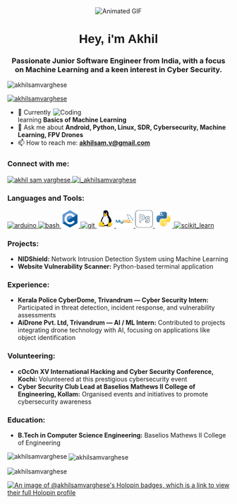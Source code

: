 <div align="center">
  <img src="https://cdnb.artstation.com/p/assets/images/images/048/282/733/original/exceptrea-gamerroom-1-revisioned-0.gif?1649761105" alt="Animated GIF" width="1750" height="350">
</div>

<h1 align="center" style="font-family: 'Aldrich', sans-serif;">Hey, i'm Akhil</h1>
<h3 align="center">Passionate Junior Software Engineer from India, with a focus on Machine Learning and a keen interest in Cyber Security.</h3>

<p align="left">
  <img src="https://komarev.com/ghpvc/?username=akhilsamvarghese&label=Profile%20views&color=0e75b6&style=flat" alt="akhilsamvarghese" />
</p>

<p align="left">
  <a href="https://github.com/ryo-ma/github-profile-trophy">
    <img src="https://github-profile-trophy.vercel.app/?username=akhilsamvarghese" alt="akhilsamvarghese" />
  </a>
</p>

<img align="right" alt="Coding" width="400" src="https://media4.giphy.com/media/5eLDrEaRGHegx2FeF2/giphy.gif?cid=6c09b952l6bj18yu7njorde3rty8ykbmk1ztntjd3u9qkr7k&ep=v1_internal_gif_by_id&rid=giphy.gif&ct=s">


- 🌱 Currently learning **Basics of Machine Learning**
- 💬 Ask me about **Android, Python, Linux, SDR, Cybersecurity, Machine Learning, FPV Drones**
- 📫 How to reach me: **akhilsam.v@gmail.com**

<h3 align="left">Connect with me:</h3>
<p align="left">
  <a href="https://www.linkedin.com/in/akhil-sam-varghese-81a652200/" target="blank">
    <img align="center" src="https://raw.githubusercontent.com/rahuldkjain/github-profile-readme-generator/master/src/images/icons/Social/linked-in-alt.svg" alt="akhil sam varghese" height="30" width="40" />
  </a>
  <a href="https://instagram.com/i_akhilsamvarghese" target="blank">
    <img align="center" src="https://raw.githubusercontent.com/rahuldkjain/github-profile-readme-generator/master/src/images/icons/Social/instagram.svg" alt="i_akhilsamvarghese" height="30" width="40" />
  </a>
</p>

<h3 align="left">Languages and Tools:</h3>
<p align="left">
  <a href="https://www.arduino.cc/" target="_blank" rel="noreferrer">
    <img src="https://cdn.worldvectorlogo.com/logos/arduino-1.svg" alt="arduino" width="40" height="40"/>
  </a>
  <a href="https://www.gnu.org/software/bash/" target="_blank" rel="noreferrer">
    <img src="https://www.vectorlogo.zone/logos/gnu_bash/gnu_bash-icon.svg" alt="bash" width="40" height="40"/>
  </a>
  <a href="https://www.cprogramming.com/" target="_blank" rel="noreferrer">
    <img src="https://raw.githubusercontent.com/devicons/devicon/master/icons/c/c-original.svg" alt="c" width="40" height="40"/>
  </a>
  <a href="https://git-scm.com/" target="_blank" rel="noreferrer">
    <img src="https://www.vectorlogo.zone/logos/git-scm/git-scm-icon.svg" alt="git" width="40" height="40"/>
  </a>
  <a href="https://www.linux.org/" target="_blank" rel="noreferrer">
    <img src="https://raw.githubusercontent.com/devicons/devicon/master/icons/linux/linux-original.svg" alt="linux" width="40" height="40"/>
  </a>
  <a href="https://www.mysql.com/" target="_blank" rel="noreferrer">
    <img src="https://raw.githubusercontent.com/devicons/devicon/master/icons/mysql/mysql-original-wordmark.svg" alt="mysql" width="40" height="40"/>
  </a>
  <a href="https://www.photoshop.com/en" target="_blank" rel="noreferrer">
    <img src="https://raw.githubusercontent.com/devicons/devicon/master/icons/photoshop/photoshop-line.svg" alt="photoshop" width="40" height="40"/>
  </a>
  <a href="https://www.python.org" target="_blank" rel="noreferrer">
    <img src="https://raw.githubusercontent.com/devicons/devicon/master/icons/python/python-original.svg" alt="python" width="40" height="40"/>
  </a>
  <a href="https://scikit-learn.org/" target="_blank" rel="noreferrer">
    <img src="https://upload.wikimedia.org/wikipedia/commons/0/05/Scikit_learn_logo_small.svg" alt="scikit_learn" width="40" height="40"/>
  </a>
</p>

<h3 align="left">Projects:</h3>
<ul>
  <li><strong>NIDShield:</strong> Network Intrusion Detection System using Machine Learning</li>
  <li><strong>Website Vulnerability Scanner:</strong> Python-based terminal application</li>
</ul>

<h3 align="left">Experience:</h3>
<ul>
  <li><strong>Kerala Police CyberDome, Trivandrum — Cyber Security Intern:</strong> Participated in threat detection, incident response, and vulnerability assessments</li>
  <li><strong>AiDrone Pvt. Ltd, Trivandrum — AI / ML Intern:</strong> Contributed to projects integrating drone technology with AI, focusing on applications like object identification</li>
</ul>

<h3 align="left">Volunteering:</h3>
<ul>
  <li><strong>cOcOn XV International Hacking and Cyber Security Conference, Kochi:</strong> Volunteered at this prestigious cybersecurity event</li>
  <li><strong>Cyber Security Club Lead at Baselios Mathews II College of Engineering, Kollam:</strong> Organised events and initiatives to promote cybersecurity awareness</li>
</ul>

<h3 align="left">Education:</h3>
<ul>
  <li><strong>B.Tech in Computer Science Engineering:</strong> Baselios Mathews II College of Engineering</li>
</ul>

<p><img align="left" src="https://github-readme-stats.vercel.app/api/top-langs?username=akhilsamvarghese&show_icons=true&locale=en&layout=compact" alt="akhilsamvarghese" /></p>

<p>&nbsp;<img align="center" src="https://github-readme-stats.vercel.app/api?username=akhilsamvarghese&show_icons=true&locale=en" alt="akhilsamvarghese" /></p>

<p><img align="center" src="https://github-readme-streak-stats.herokuapp.com/?user=akhilsamvarghese&" alt="akhilsamvarghese" /></p>

[![An image of @akhilsamvarghese's Holopin badges, which is a link to view their full Holopin profile](https://holopin.me/akhilsamvarghese)](https://holopin.io/@akhilsamvarghese)
